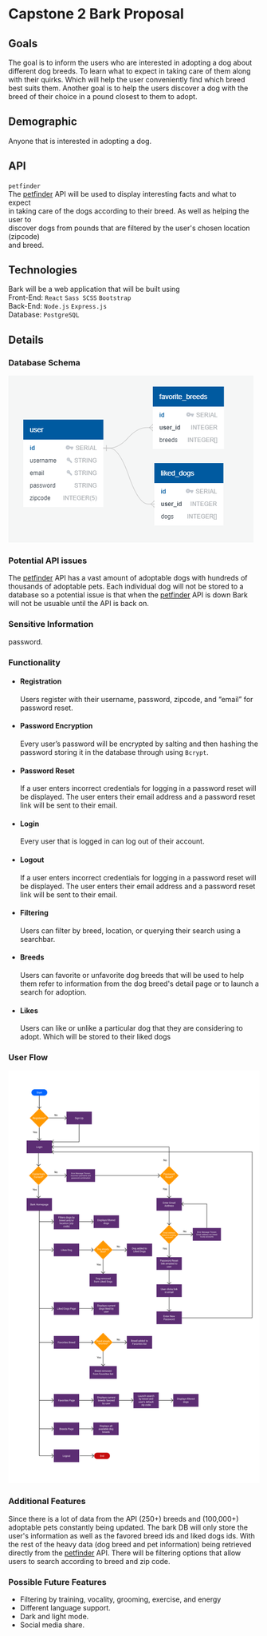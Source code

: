 # **Capstone 2 Bark Proposal**

## Goals 
The goal is to inform the users who are interested in adopting a dog about    
different dog breeds. To learn what to expect in taking care of them along     
with their quirks. Which will help the user conveniently find which breed     
best suits them. Another goal is to help the users discover a dog with the     
breed of their choice in a pound closest to them to adopt.

## Demographic  
Anyone that is interested in adopting a dog.

## API 
`petfinder`       
The [petfinder](https://www.petfinder.com/) API will be used to display interesting facts and what to expect    
in taking care of the dogs according to their breed. As well as helping the user to       
discover dogs from pounds that are filtered by the user's chosen location (zipcode)    
and breed.

## Technologies 
Bark will be a web application that will be built using   
Front-End: `React` `Sass SCSS` `Bootstrap`    
Back-End: `Node.js` `Express.js`    
Database: `PostgreSQL`

## Details  

### Database Schema 
![ERD Diagram](database-erd.PNG?raw=true) 

### Potential API issues
The [petfinder](https://www.petfinder.com/) API has a vast amount of adoptable dogs with hundreds of thousands of 
adoptable pets. Each individual dog will not be stored to a database so a potential issue is that when the [petfinder](https://www.petfinder.com/) API is down Bark will not be usuable until the API is back on.

### Sensitive Information
password.

### Functionality

- #### Registration
  Users register with their username, password, zipcode, and “email” for 
password reset.  

- #### Password Encryption
  Every user’s password will be encrypted by salting and then hashing the 
password storing it in the database through using `Bcrypt`.

- #### Password Reset
  If a user enters incorrect credentials for logging in a password reset
will be displayed. The user enters their email address and a password
reset link will be sent to their email.

- #### Login
  Every user that is logged in can log out of their account.

- #### Logout
  If a user enters incorrect credentials for logging in a password reset 
will be displayed. The user enters their email address and a password 
reset link will be sent to their email.

- #### Filtering
  Users can filter by breed, location, or querying their search using a searchbar.

- #### Breeds
  Users can favorite or unfavorite dog breeds that will be used to help them refer to information 
  from the dog breed's detail page or to launch a search for adoption.  

- #### Likes
  Users can like or unlike a particular dog that they are considering to adopt. Which will be stored to 
  their liked dogs

### User Flow  
![User Flow Diagram](user-flow-diagram.png?raw=true) 

### Additional Features  
  Since there is a lot of data from the API (250+) breeds and (100,000+) adoptable pets constantly being 
  updated. The bark DB will only store the user's information as well as the favored breed ids and liked dogs ids. With the rest of the heavy data (dog breed and pet information) being retrieved directly from the [petfinder](https://www.petfinder.com/) API. There will be filtering options that allow users to search 
  according to breed and zip code. 

### Possible Future Features  
- Filtering by training, vocality, grooming, exercise, and energy 
- Different language support. 
- Dark and light mode.    
- Social media share.  